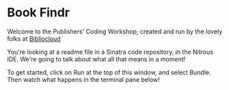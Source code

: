 # Book Findr

Welcome to the Publishers' Coding Workshop, created and run by the lovely folks at [Bibliocloud](http://bibliocloud.com)

You're looking at a readme file in a Sinatra code repository, in the Nitrous IDE.
We're going to talk about what all that means in a moment!

To get started, click on Run at the top of this window, and select Bundle. Then watch what happens in the terminal pane below!
